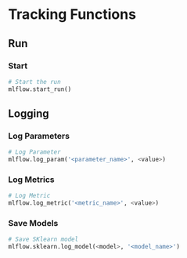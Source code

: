 # Tracking Functions
## Run
### Start
``` python
# Start the run
mlflow.start_run()
```

## Logging
### Log Parameters
``` python
# Log Parameter
mlflow.log_param('<parameter_name>', <value>)
```

### Log Metrics
``` python
# Log Metric
mlflow.log_metric('<metric_name>', <value>)
```

### Save Models
``` python
# Save SKlearn model
mlflow.sklearn.log_model(<model>, '<model_name>')
```
